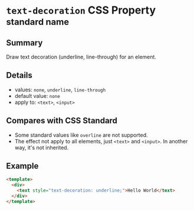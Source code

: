 # `text-decoration` CSS Property <sup>standard name</sup>

## Summary

Draw text decoration (underline, line-through) for an element.

## Details

* values: `none`, `underline`, `line-through`
* default value: `none`
* apply to: `<text>`, `<input>`

## Compares with CSS Standard

* Some standard values like `overline` are not supported.
* The effect not apply to all elements, just `<text>` and `<input>`. In another way, it's not inherited.

## Example

```html
<template>
  <div>
    <text style="text-decoration: underline;">Hello World</text>
  </div>
</template>
```
